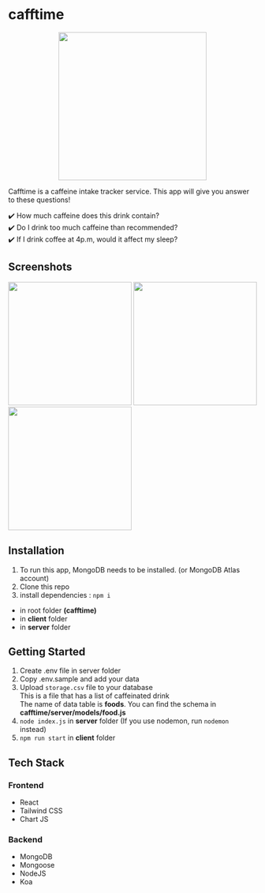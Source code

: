 # cafftime

<p align="center"><img src="https://i.ibb.co/TKN5ncs/Screenshot-2023-03-31-at-19-46-53.png" width="300"></p>
Cafftime is a caffeine intake tracker service. This app will give you answer to these questions!

✔️ How much caffeine does this drink contain?<br/>
✔️ Do I drink too much caffeine than recommended?<br/>
✔️ If I drink coffee at 4p.m, would it affect my sleep? 


## Screenshots
<p float="left">
  <img src="https://i.ibb.co/cg1kb0Y/caff1.gif" width="250">
  <img src="https://i.ibb.co/Yd06XVM/caff2.gif" width="250"> 
  <img src="https://i.ibb.co/3CWmMRh/caff3.gif" width="250">
</p>

## Installation
1. To run this app, MongoDB needs to be installed. (or MongoDB Atlas account) 
2. Clone this repo
3. install dependencies : `npm i`
- in root folder **(cafftime)**
- in **client** folder
- in **server** folder

## Getting Started
1. Create .env file in server folder
2. Copy .env.sample and add your data
3. Upload `storage.csv` file to your database
<br/>This is a file that has a list of caffeinated drink
<br/>The name of data table is **foods**. You can find the schema in **cafftime/server/models/food.js**
4. `node index.js` in **server** folder (If you use nodemon, run `nodemon` instead)
5. `npm run start` in **client** folder


## Tech Stack
### Frontend
- React
- Tailwind CSS
- Chart JS

### Backend
- MongoDB
- Mongoose
- NodeJS
- Koa


